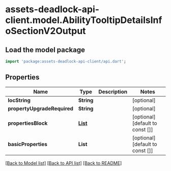 # assets-deadlock-api-client.model.AbilityTooltipDetailsInfoSectionV2Output

## Load the model package
```dart
import 'package:assets-deadlock-api-client/api.dart';
```

## Properties
Name | Type | Description | Notes
------------ | ------------- | ------------- | -------------
**locString** | **String** |  | [optional] 
**propertyUpgradeRequired** | **String** |  | [optional] 
**propertiesBlock** | [**List<AbilityTooltipDetailsInfoSectionPropertyBlockV2>**](AbilityTooltipDetailsInfoSectionPropertyBlockV2.md) |  | [optional] [default to const []]
**basicProperties** | **List<String>** |  | [optional] [default to const []]

[[Back to Model list]](../README.md#documentation-for-models) [[Back to API list]](../README.md#documentation-for-api-endpoints) [[Back to README]](../README.md)


